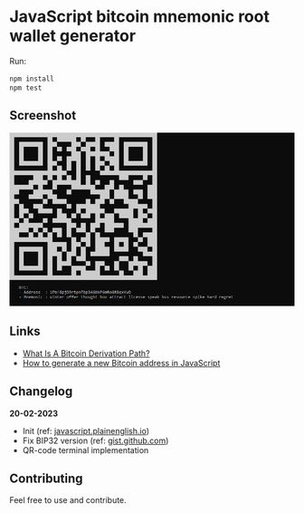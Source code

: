 JavaScript bitcoin mnemonic root wallet generator
===

Run:

    npm install
    npm test

Screenshot
---

![wallet](wallet.png)

Links
---

- [What Is A Bitcoin Derivation Path?](https://thebitcoinmanual.com/articles/btc-derivation-path/)
- [How to generate a new Bitcoin address in JavaScript](https://www.quicknode.com/guides/web3-sdks/how-to-generate-a-new-bitcoin-address-in-javascript)
  
Changelog
---

**20-02-2023**

- Init (ref: [javascript.plainenglish.io](https://javascript.plainenglish.io/generate-your-own-bitcoin-wallet-within-5-minutes-3c36176b47ee))
- Fix BIP32 version (ref: [gist.github.com](https://gist.github.com/PraneshASP/df3f3f0af02fea728ad49bfa0cae7aff?permalink_comment_id=4080906#gistcomment-4080906))
- QR-code terminal implementation

Contributing
---

Feel free to use and contribute.
